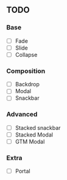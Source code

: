 ## TODO

### Base

- [ ] Fade
- [ ] Slide
- [ ] Collapse

### Composition

- [ ] Backdrop
- [ ] Modal
- [ ] Snackbar

### Advanced

- [ ] Stacked snackbar
- [ ] Stacked Modal
- [ ] GTM Modal

### Extra

- [ ] Portal
